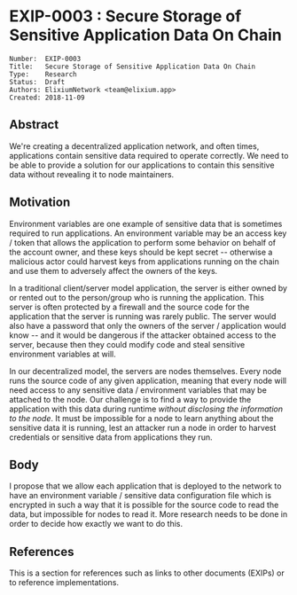 # EXIP-0003 : Secure Storage of Sensitive Application Data On Chain

```
Number:  EXIP-0003
Title:   Secure Storage of Sensitive Application Data On Chain
Type:    Research
Status:  Draft
Authors: ElixiumNetwork <team@elixium.app>
Created: 2018-11-09
```

## Abstract

We're creating a decentralized application network, and often times, applications contain sensitive data required to operate
correctly. We need to be able to provide a solution for our applications to contain this sensitive data without revealing
it to node maintainers.

## Motivation

Environment variables are one example of sensitive data that is sometimes required to run applications. An environment variable
may be an access key / token that allows the application to perform some behavior on behalf of the account owner, and these 
keys should be kept secret -- otherwise a malicious actor could harvest keys from applications running on the chain and use
them to adversely affect the owners of the keys.

In a traditional client/server model application, the server is either owned by or rented out to the person/group who is
running the application. This server is often protected by a firewall and the source code for the application that the server
is running was rarely public. The server would also have a password that only the owners of the server / application would
know -- and it would be dangerous if the attacker obtained access to the server, because then they could modify code and steal
sensitive environment variables at will.

In our decentralized model, the servers are nodes themselves. Every node runs the source code of any given application, meaning
that every node will need access to any sensitive data / environment variables that may be attached to the node. Our challenge
is to find a way to provide the application with this data during runtime _without disclosing the information to the node_.
It must be impossible for a node to learn anything about the sensitive data it is running, lest an attacker run a node in
order to harvest credentials or sensitive data from applications they run.

## Body

I propose that we allow each application that is deployed to the network to have an environment variable / sensitive data
configuration file which is encrypted in such a way that it is possible for the source code to read the data, but impossible
for nodes to read it. More research needs to be done in order to decide how exactly we want to do this.


## References

This is a section for references such as links to other documents (EXIPs)
or to reference implementations.
